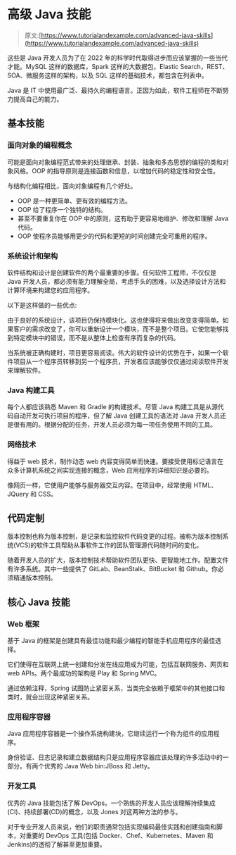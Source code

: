 # 高级 Java 技能

> 原文:[https://www.tutorialandexample.com/advanced-java-skills](https://www.tutorialandexample.com/advanced-java-skills)

这些是 Java 开发人员为了在 2022 年的科学时代取得进步而应该掌握的一些当代才能。MySQL 这样的数据库，Spark 这样的大数据包，Elastic Search，REST、SOA、微服务这样的架构，以及 SQL 这样的基础技术，都包含在列表中。

Java 是 IT 中使用最广泛、最持久的编程语言。正因为如此，软件工程师在不断努力提高自己的能力。

## 基本技能

### 面向对象的编程概念

可能是面向对象编程范式带来的处理继承、封装、抽象和多态思想的编程的类和对象风格。OOP 的指导原则是连接函数和信息，以增加代码的稳定性和安全性。

与结构化编程相比，面向对象编程有几个好处。

*   OOP 是一种更简单、更有效的编程方法。
*   OOP 给了程序一个独特的结构。
*   甚至不要重复你在 OOP 中的原则，这有助于更容易地维护、修改和理解 Java 代码。
*   OOP 使程序员能够用更少的代码和更短的时间创建完全可重用的程序。

### 系统设计和架构

软件结构和设计是创建软件的两个最重要的步骤。任何软件工程师，不仅仅是 Java 开发人员，都必须有能力理解全局，考虑手头的困难，以及选择设计方法和计算环境来构建您的应用程序。

以下是这样做的一些优点:

由于良好的系统设计，该项目仍保持模块化。这也使得将来做出改变变得简单。如果客户的需求改变了，你可以重新设计一个模块，而不是整个项目。它使您能够找到特定模块中的错误，而不是从整体上检查有序而复杂的代码。

当系统被正确构建时，项目更容易阅读。伟大的软件设计的优势在于，如果一个软件项目从一个程序员转移到另一个程序员，开发者应该能够仅仅通过阅读软件开发来理解软件。

### Java 构建工具

每个人都应该熟悉 Maven 和 Gradle 的构建技术。尽管 Java 构建工具是从源代码自动开发可执行项目的程序，但了解 Java 创建工具的语法对 Java 开发人员还是很有用的。根据分配的任务，开发人员必须为每一项任务使用不同的工具。

### 网络技术

得益于 web 技术，制作动态 web 内容变得简单而快速。要接受使用标记语言在众多计算机系统之间实现连接的概念，Web 应用程序的详细知识是必要的。

像网页一样，它使用户能够与服务器交互内容。在项目中，经常使用 HTML、JQuery 和 CSS。

## 代码定制

版本控制也称为版本控制，是记录和监控软件代码变更的过程。被称为版本控制系统(VCS)的软件工具帮助从事软件工作的团队管理源代码随时间的变化。

随着开发人员的扩大，版本控制技术帮助软件团队更快、更智能地工作。配置文件有许多系统。其中一些提供了 GitLab、BeanStalk、BitBucket 和 Github。你必须精通版本控制。

## 核心 Java 技能

### Web 框架

基于 Java 的框架是创建具有最佳功能和最少编程的智能手机应用程序的最佳选择。

它们使得在互联网上统一创建和分发在线应用成为可能，包括互联网服务、网页和 web APIs。两个最成功的架构是 Play 和 Spring MVC。

通过依赖注释，Spring 试图防止紧密关系，当类完全依赖于框架中的其他接口和类时，就会出现这种紧密关系。

### 应用程序容器

Java 应用程序容器是一个操作系统构建块，它继续运行一个称为组件的应用程序。

身份验证、日志记录和建立数据结构只是应用程序容器应该处理的许多活动中的一部分。有两个优秀的 Java Web bin:JBoss 和 Jetty。

### 开发工具

优秀的 Java 技能包括了解 DevOps。一个熟练的开发人员应该理解持续集成(CI)、持续部署(CD)的概念，以及 Jones 对这两种方法的参与。

对于专业开发人员来说，他们的职责通常包括实现编码最佳实践和创建指南和脚本，对重要的 DevOps 工具(包括 Docker、Chef、Kubernetes、Maven 和 Jenkins)的透彻了解甚至更加重要。
